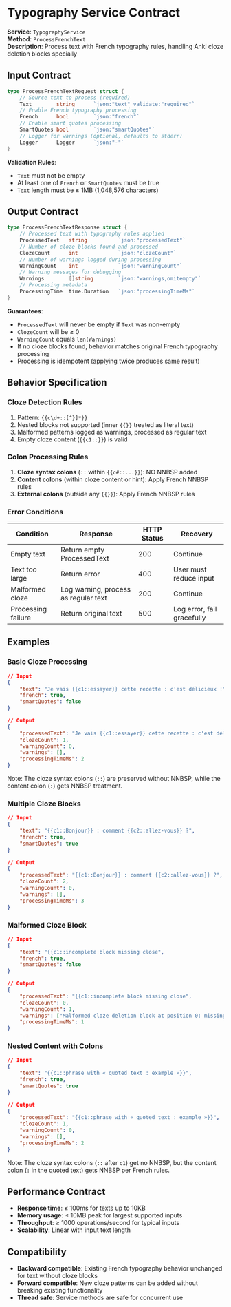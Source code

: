 # Typography Service Contract

**Service**: `TypographyService`  
**Method**: `ProcessFrenchText`  
**Description**: Process text with French typography rules, handling Anki cloze deletion blocks specially

## Input Contract

```go
type ProcessFrenchTextRequest struct {
    // Source text to process (required)
    Text        string      `json:"text" validate:"required"`
    // Enable French typography processing
    French      bool        `json:"french"`
    // Enable smart quotes processing  
    SmartQuotes bool        `json:"smartQuotes"`
    // Logger for warnings (optional, defaults to stderr)
    Logger      Logger      `json:"-"`
}
```

**Validation Rules**:
- `Text` must not be empty
- At least one of `French` or `SmartQuotes` must be true
- `Text` length must be ≤ 1MB (1,048,576 characters)

## Output Contract

```go
type ProcessFrenchTextResponse struct {
    // Processed text with typography rules applied
    ProcessedText   string          `json:"processedText"`
    // Number of cloze blocks found and processed
    ClozeCount      int             `json:"clozeCount"`
    // Number of warnings logged during processing
    WarningCount    int             `json:"warningCount"`
    // Warning messages for debugging
    Warnings        []string        `json:"warnings,omitempty"`
    // Processing metadata
    ProcessingTime  time.Duration   `json:"processingTimeMs"`
}
```

**Guarantees**:
- `ProcessedText` will never be empty if `Text` was non-empty
- `ClozeCount` will be ≥ 0
- `WarningCount` equals `len(Warnings)`
- If no cloze blocks found, behavior matches original French typography processing
- Processing is idempotent (applying twice produces same result)

## Behavior Specification

### Cloze Detection Rules
1. Pattern: `{{c\d+::[^}]*}}`
2. Nested blocks not supported (inner `{{}}` treated as literal text)
3. Malformed patterns logged as warnings, processed as regular text
4. Empty cloze content (`{{c1::}}`) is valid

### Colon Processing Rules
1. **Cloze syntax colons** (`::` within `{{c#::...}}`): NO NNBSP added
2. **Content colons** (within cloze content or hint): Apply French NNBSP rules
3. **External colons** (outside any `{{}}`): Apply French NNBSP rules

### Error Conditions

| Condition | Response | HTTP Status | Recovery |
|-----------|----------|-------------|----------|
| Empty text | Return empty ProcessedText | 200 | Continue |
| Text too large | Return error | 400 | User must reduce input |
| Malformed cloze | Log warning, process as regular text | 200 | Continue |
| Processing failure | Return original text | 500 | Log error, fail gracefully |

## Examples

### Basic Cloze Processing
```json
// Input
{
    "text": "Je vais {{c1::essayer}} cette recette : c'est délicieux !",
    "french": true,
    "smartQuotes": false
}

// Output  
{
    "processedText": "Je vais {{c1::essayer}} cette recette : c'est délicieux !",
    "clozeCount": 1,
    "warningCount": 0,
    "warnings": [],
    "processingTimeMs": 2
}
```

Note: The cloze syntax colons (`::`) are preserved without NNBSP, while the content colon (`:`) gets NNBSP treatment.

### Multiple Cloze Blocks
```json
// Input
{
    "text": "{{c1::Bonjour}} : comment {{c2::allez-vous}} ?",
    "french": true,
    "smartQuotes": true  
}

// Output
{
    "processedText": "{{c1::Bonjour}} : comment {{c2::allez-vous}} ?",
    "clozeCount": 2,
    "warningCount": 0,
    "warnings": [],
    "processingTimeMs": 3
}
```

### Malformed Cloze Block
```json  
// Input
{
    "text": "{{c1::incomplete block missing close",
    "french": true,
    "smartQuotes": false
}

// Output
{
    "processedText": "{{c1::incomplete block missing close",
    "clozeCount": 0,
    "warningCount": 1, 
    "warnings": ["Malformed cloze deletion block at position 0: missing closing brackets"],
    "processingTimeMs": 1
}
```

### Nested Content with Colons
```json
// Input  
{
    "text": "{{c1::phrase with « quoted text : example »}}",
    "french": true,
    "smartQuotes": true
}

// Output
{
    "processedText": "{{c1::phrase with « quoted text : example »}}",
    "clozeCount": 1,
    "warningCount": 0,
    "warnings": [],
    "processingTimeMs": 2
}
```

Note: The cloze syntax colons (`::` after `c1`) get no NNBSP, but the content colon (`:` in the quoted text) gets NNBSP per French rules.

## Performance Contract

- **Response time**: ≤ 100ms for texts up to 10KB
- **Memory usage**: ≤ 10MB peak for largest supported inputs  
- **Throughput**: ≥ 1000 operations/second for typical inputs
- **Scalability**: Linear with input text length

## Compatibility

- **Backward compatible**: Existing French typography behavior unchanged for text without cloze blocks
- **Forward compatible**: New cloze patterns can be added without breaking existing functionality
- **Thread safe**: Service methods are safe for concurrent use
